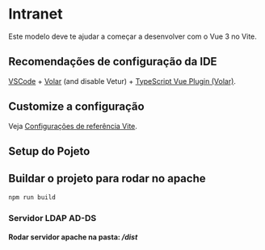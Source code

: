 # Intranet

Este modelo deve te ajudar a começar a desenvolver com o Vue 3 no Vite.

## Recomendações de configuração da IDE

[VSCode](https://code.visualstudio.com/) + [Volar](https://marketplace.visualstudio.com/items?itemName=Vue.volar) (and disable Vetur) + [TypeScript Vue Plugin (Volar)](https://marketplace.visualstudio.com/items?itemName=Vue.vscode-typescript-vue-plugin).

## Customize a configuração

Veja [Configurações de referência Vite](https://vitejs.dev/config/).

## Setup do Pojeto

## Buildar o projeto para rodar no apache

```sh
npm run build
```

### Servidor LDAP AD-DS

#### Rodar servidor apache na pasta: */dist*
